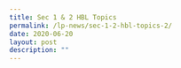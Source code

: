 ```yaml
---
title: Sec 1 & 2 HBL Topics
permalink: /lp-news/sec-1-2-hbl-topics-2/
date: 2020-06-20
layout: post
description: ""
---
```

